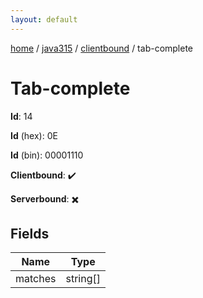 ```yaml
---
layout: default
---
```


[home](/)  /  [java315](/protocol/java315)  /  [clientbound](/protocol/java315/clientbound)  /  tab-complete

# Tab-complete

**Id**: 14

**Id** (hex): 0E

**Id** (bin): 00001110

**Clientbound**: ✔️

**Serverbound**: ✖️

## Fields

Name | Type
---|---
matches | string[]


